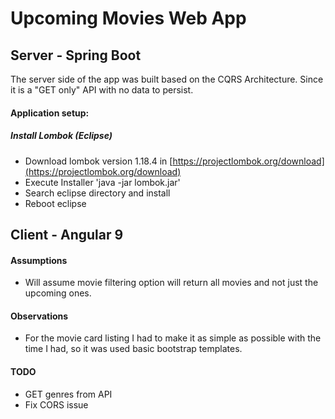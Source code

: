 # Upcoming Movies Web App

## Server - Spring Boot
The server side of the app was built based on the CQRS Architecture. Since it is a "GET only" API with no data to persist.

#### Application setup:

##### Install Lombok (Eclipse)
* Download lombok version 1.18.4 in [https://projectlombok.org/download](https://projectlombok.org/download)
* Execute Installer 'java -jar lombok.jar'
* Search eclipse directory and install
* Reboot eclipse


## Client - Angular 9

#### Assumptions 
* Will assume movie filtering option will return all movies and not just the upcoming ones.

#### Observations
* For the movie card listing I had to make it as simple as possible with the time I had, so it was used basic bootstrap templates.

#### TODO
* GET genres from API
* Fix CORS issue